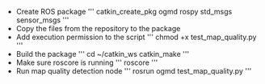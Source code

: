 - Create ROS package
'''
catkin_create_pkg ogmd rospy std_msgs sensor_msgs
'''
- Copy the files from the repository to the package
- Add execution permission to the script
'''
chmod +x test_map_quality.py
'''
- Build the package
'''
cd ~/catkin_ws
catkin_make
'''
- Make sure roscore is running
'''
roscore
'''
- Run map quality detection node
'''
rosrun ogmd test_map_quality.py
'''